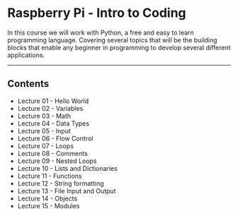 # Raspberry Pi - Intro to Coding

In this course we will work with Python, a free and easy to learn programming language. Covering several topics that will be the building blocks that enable any beginner in programming to develop several different applications.   

---
Contents
---
 * Lecture 01 - Hello World
 * Lecture 02 - Variables
 * Lecture 03 - Math
 * Lecture 04 - Data Types
 * Lecture 05 - Input
 * Lecture 06 - Flow Control
 * Lecture 07 - Loops
 * Lecture 08 - Comments
 * Lecture 09 - Nested Loops
 * Lecture 10 - Lists and Dictionaries
 * Lecture 11 - Functions
 * Lecture 12 - String formatting
 * Lecture 13 - File Input and Output
 * Lecture 14 - Objects
 * Lecture 15 - Modules